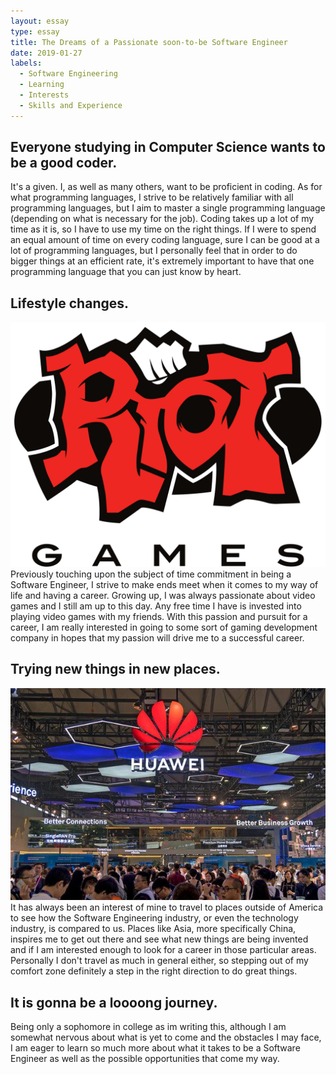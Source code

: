 ```yaml
---
layout: essay
type: essay
title: The Dreams of a Passionate soon-to-be Software Engineer
date: 2019-01-27
labels:
  - Software Engineering
  - Learning
  - Interests
  - Skills and Experience
---
```


## Everyone studying in Computer Science wants to be a good coder.

It's a given. I, as well as many others, want to be proficient in coding. As for what programming languages, I strive to be relatively familiar with all programming languages, but I aim to master a single programming language (depending on what is necessary for the job). Coding takes up a lot of my time as it is, so I have to use my time on the right things. If I were to spend an equal amount of time on every coding language, sure I can be good at a lot of programming languages, but I personally feel that in order to do bigger things at an efficient rate, it's extremely important to have that one programming language that you can just know by heart.

## Lifestyle changes.

<img class="ui medium left floated image" src="../images/riotgames.png">  Previously touching upon the subject of time commitment in being a Software Engineer, I strive to make ends meet when it comes to my way of life and having a career. Growing up, I was always passionate about video games and I still am up to this day. Any free time I have is invested into playing video games with my friends. With this passion and pursuit for a career, I am really interested in going to some sort of gaming development company in hopes that my passion will drive me to a successful career.

## Trying new things in new places.

<img class="ui medium right floated image" src="../images/huawei.png">  It has always been an interest of mine to travel to places outside of America to see how the Software Engineering industry, or even the technology industry, is compared to us. Places like Asia, more specifically China, inspires me to get out there and see what new things are being invented and if I am interested enough to look for a career in those particular areas. Personally I don't travel as much in general either, so stepping out of my comfort zone definitely a step in the right direction to do great things.

## It is gonna be a loooong journey.

Being only a sophomore in college as im writing this, although I am somewhat nervous about what is yet to come and the obstacles I may face, I am eager to learn so much more about what it takes to be a Software Engineer as well as the possible opportunities that come my way. 
